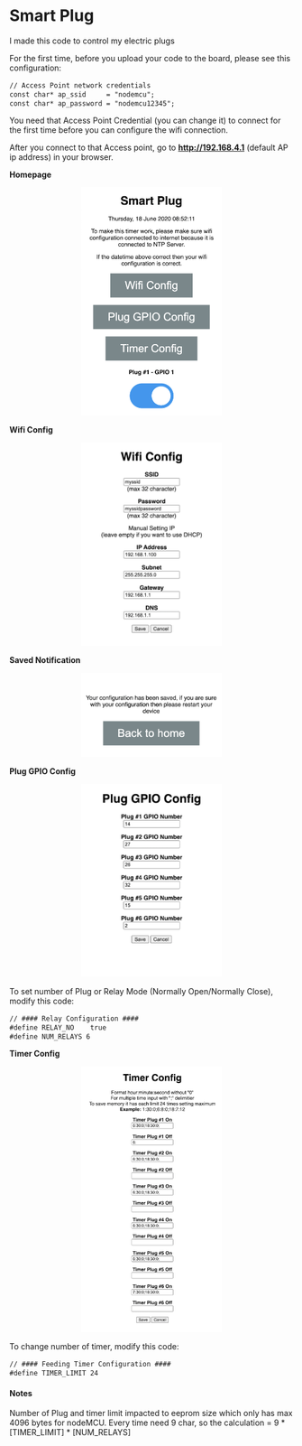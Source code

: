 # Smart Plug

I made this code to control my electric plugs


For the first time, before you upload your code to the board, please see this configuration:

```
// Access Point network credentials
const char* ap_ssid     = "nodemcu";
const char* ap_password = "nodemcu12345";
```

You need that Access Point Credential (you can change it) to connect for the first time before you can configure the wifi connection. 

After you connect to that Access point, go to **http://192.168.4.1** (default AP ip address) in your browser.

**Homepage**
<p align="center">
  <img src="https://raw.githubusercontent.com/ariyanki/esp8266/master/Docs/image/smart_plug/home.png" width="250" title="hover text">
</p>


**Wifi Config**
<p align="center">
  <img src="https://raw.githubusercontent.com/ariyanki/esp8266/master/Docs/image/smart_plug/wifi-config.png" width="250" title="hover text">
</p>

**Saved Notification**
<p align="center">
  <img src="https://raw.githubusercontent.com/ariyanki/esp8266/master/Docs/image/smart_plug/saved-notif.png" width="250" title="hover text">
</p>

**Plug GPIO Config**
<p align="center">
  <img src="https://raw.githubusercontent.com/ariyanki/esp8266/master/Docs/image/smart_plug/plug-config.png" width="250" title="hover text">
</p>
To set number of Plug or Relay Mode (Normally Open/Normally Close), modify this code:

```
// #### Relay Configuration ####
#define RELAY_NO    true
#define NUM_RELAYS 6
```

**Timer Config**
<p align="center">
  <img src="https://raw.githubusercontent.com/ariyanki/esp8266/master/Docs/image/smart_plug/timer-config.png" width="250" title="hover text">
</p>

To change number of timer, modify this code:
```
// #### Feeding Timer Configuration ####
#define TIMER_LIMIT 24
```

#### Notes ####
Number of Plug and timer limit impacted to eeprom size which only has max 4096 bytes for nodeMCU. Every time need 9 char, so the calculation = 9 * [TIMER_LIMIT] * [NUM_RELAYS]

